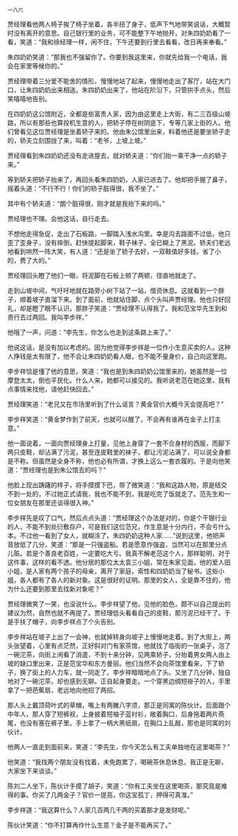     一八六 

   贾经理看他两人椅子挨了椅子坐着，各半扭了身子，低声下气地带笑说话，大概暂时没有离开的意思。自己银行里的业务，可不能整下午地抛开，对朱四奶奶看了一看，笑道：“我和徐经理一样，闲不住，下午还要到行里去看看，改日再来奉看。”

   朱四奶奶笑道：“那我也不强留你了。你要到我这里来，你就先给我一个电话，我会在家里等候你的。”

   贾经理带着三分爱不能舍的情形，慢慢地站了起来，慢慢地走出了客厅，站在大门口，让朱四奶奶出来相送。朱四奶奶出来了，他站在阶沿下，只管拱手点头，然后笑嘻嘻地告别。

   在四奶奶这公馆附近，全都是些富贵人家，因为由这里走上大街，有二三百级山坡路，所以有那些也算投机生意的人，把轿子停在树阴底下，专等几家上街的人。他们曾看见这位贾经理是坐着轿子来的。他由朱公馆里出来，料着他还是要坐轿子走的，轿夫立刻围拢了来，叫着：“老爷，上坡上坡。”

   贾经理看到朱四奶奶还没有走进屋去，就对轿夫道：“你们抬一乘干净一点的轿子来。”

   等到轿夫把轿子抬来了，再回头看朱四奶奶，人家已进去了。他却把手握了鼻子，摇着头道：“不行不行！你们的轿子脏得很，我不坐了。”

   其中有个轿夫道：“朗个脏得很，刚才就是我抬下来的吗。”

   贾经理也不理。会他这话，自行走去。

   不想他走得急促，走出了石板路，一脚踏入浅水沟里。幸是沟去路面不过低，他只歪了歪身子，没有摔倒，赶快提起脚来，鞋子袜子，全已糊上了黑泥。轿夫们老远地看到哄然一阵大笑，有人道：“还是坐了轿子去好，一双鞋值好多钱，省了小的，费了大的。”

   贾经理回头瞪了他们一眼，将泥脚在石板上顿了两顿，径直地就走了。

   走到山坡中间，气吁吁地就在路旁小树下站了一站，借资休息。这就看到一个胖子，顺着坡子直溜下来。到了面前，他就站住脚，点个头叫声贾经理。他也只好回礼，却是瞪了眼不认识，那胖子笑道：“贾经理不认得我了。我和范宝华先生到和贵行去过两回。我叫李步祥。”

   他哦了一声，问道：“李先生，你怎么也走到这条路上来了。”

   他说这话，是没有加以考虑的。因为他觉得李步祥是一位作小生意买卖的人。这种人挣钱是太有限了，他不会让朱四奶奶看人眼，也不能不量身价，自己向这里跑。

   李步祥恰是懂了他的意思，笑道：“我也是到朱四奶奶公馆里来的，她虽然是一位摩登太太，倒也平民化。什么人来，她都可以接见的。我听说老范在她这里，我有点事情来找他，请他赶快回去。”

   贾经理笑道：“老兄又在市场里听到了什么谣言？黄金官价大概今天会提高吧？”

   李步祥笑道：“黄金梦作到了前天，也就可以醒了，不会再有谁再在金子上打主意。”

   他一面说着，一面向贾经理身上打量，见他上身穿了一套不合身材的西服，而脚下两只皮鞋，却沾满了污泥，甚至连皮鞋里的袜子，都让污泥沾满了，可以说全身都是不称。但虽然是全身不称，他也必有所谓，才换上这么一套衣履的。于是向他笑道：“贾经理也是到朱公馆去的吗？”

   他脸上现出踌躇的样子，将手摸摸下巴，带了微笑道：“我和这路人物，原是结交不到一处的，不过她正式请我，我也不能不到，我是吃完了饭就走了。范先生和一位女朋友在那里还谈得很入神。”

   李步祥先是叹了口气，然后点点头道：“贾经理这个办法是对的，你是个干银行业的人，不能不到处衍敷存户，可是我们这位范兄，作生意是十分内行，不会亏什么本。不过他一看到了女人，就糊涂了。朱四奶奶这种人家……”说到这里，他把声音放低了几分，笑道：“那是一只强盗船。若是愿意作强盗，当然可以在那里分点儿赃。若是个善良老百姓，一定要吃大亏。我真不解老范这个人，那样聪明，对于这件事，这样的看不透。他分居的那位太太袁三小姐，常在朱家见面，他的爱人田小姐，是人家有两个孩子的母亲，离开了家庭，索性和四奶奶当了秘书。这些小姐，各人都有了各人的新对象。这是很好的证明。那里的女人，全是靠不住的，他为什么还要到那里去找新对象呢？”

   贾经理微笑了一笑，也没说什么。李步祥望了他，见他的脸色，颇不以自己提出的建议为然，自然也就不再提了。贾经理低头看看自己的皮鞋，那污泥已经干了。于是手扶了帽子，向李步祥点了个头告别。

   李步祥站在坡子上出了一会神，也就掉转身向坡子上慢慢地走着。到了大街上，两头张望着，心里有点茫然，正好斜对门有家茶馆，他就找了临街的一张桌子，泡了一碗沱茶，向街上闲看了消遣，不到十来分钟，见两乘轿子，分抬着男女两人由上坡的缺口里出来，正是范宝华和东方曼丽。他们当然不会向茶馆里看来，下了轿子，换了街上的人力车，就一同走了。李步祥暗暗地点了头。又坐了几分钟，独自地对了一碗沱茶，却也感到无聊。正自起身要走。一个穿黑边绸短褂子的人，手里拿了一把芭蕉扇，老远地向他招了两招。

   那人头上戴顶荷叶式的草帽，嘴上有两撇八字须，那正是同寓的陈伙计。后面跟个中年人，那人穿了短裤衩，上身披着短袖子蓝衬衫，敞着胸口，后身拖着两片燕尾，也没有塞在裤子里。手上拿了一柄大黑纸扇，在胸口上乱敲，那也是同寓的刘伙计。

   他两人一直走到面前来，笑道：“李先生，你今天怎么有工夫单独地在这里喝茶？”

   他笑道：“我找两个朋友没有找着，未免跑累了，喝碗茶休息休息。我正是无聊，大家坐下来谈谈。”

   陈刘二人坐下，陈伙计手摸了胡子，笑道：“你有工夫坐在这里喝茶，那究竟是难得的事。你买了几两金子？官价一提高，你这宝孤丁，押得可真准。”

   李步祥道：“我这算什么？人家几百两几千两的买着那才是发财呢。”

   陈伙计笑道：“你不打算再作什么生意？金子是不能再买了。”

